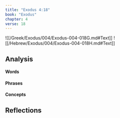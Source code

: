 ```yaml
---
title: "Exodus 4:18"
book: "Exodus"
chapter: 4
verse: 18
---
```

![[/Greek/Exodus/004/Exodus-004-018G.md#Text]]
![[/Hebrew/Exodus/004/Exodus-004-018H.md#Text]]

## Analysis

#### Words

#### Phrases

#### Concepts

## Reflections
